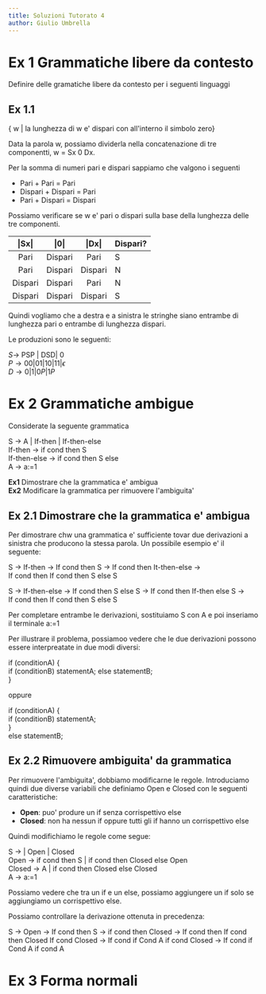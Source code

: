 ```yaml
---
title: Soluzioni Tutorato 4
author: Giulio Umbrella
---
```


# Ex 1 Grammatiche libere da contesto

Definire delle gramatiche libere da contesto per i seguenti linguaggi

## Ex 1.1

\{ w | la lunghezza di w e' dispari con all'interno il simbolo zero\}

Data la parola w, possiamo dividerla nella concatenazione di tre componentti, w = Sx 0 Dx. 

Per la somma di numeri pari e dispari sappiamo che valgono i seguenti

- Pari + Pari = Pari
- Dispari + Dispari = Pari
- Pari + Dispari = Dispari

Possiamo verificare se w e' pari o dispari sulla base della lunghezza delle tre componenti.

|  \|Sx\| |  \|0\|  |  \|Dx\| | Dispari? |
|:-------:|:-------:|:-------:|----------|
| Pari    | Dispari | Pari    |     S    |
| Pari    | Dispari | Dispari |     N    |
| Dispari | Dispari | Pari    |     N    |
| Dispari | Dispari | Dispari |     S    |

Quindi vogliamo che a destra e a sinistra le stringhe siano entrambe di lunghezza pari o entrambe di lunghezza dispari.

Le produzioni sono le seguenti:

$S\rightarrow$ PSP | DSD| 0  
$P\rightarrow 00|01|10|11|\epsilon$  
$D\rightarrow 0|1|0P|1P$  



# Ex 2 Grammatiche ambigue

Considerate la seguente grammatica

S $\rightarrow$ A | If-then | If-then-else  
If-then $\rightarrow$ if cond then S  
If-then-else $\rightarrow$ if cond then S else  
A $\rightarrow$ a:=1  

**Ex1** Dimostrare che la grammatica e' ambigua  
**Ex2** Modificare la grammatica per rimuovere l'ambiguita'  

## Ex 2.1 Dimostrare che la grammatica e' ambigua

Per dimostrare chw una grammatica e' sufficiente tovar due derivazioni a sinistra che producono la stessa parola. Un possibile esempio e' il seguente:

S $\rightarrow$ If-then $\rightarrow$ If cond then S $\rightarrow$ If cond then It-then-else $\rightarrow$  
If cond then If cond then S else S

S $\rightarrow$ If-then-else $\rightarrow$ If cond then S else S $\rightarrow$ If cond then If-then else S $\rightarrow$  
If cond then If cond then S else S

Per completare entrambe le derivazioni, sostituiamo S con A e poi inseriamo il terminale a:=1

Per illustrare il problema, possiamoo vedere che le due derivazioni possono essere interpreatate in due modi diversi:

if (conditionA) {  
	if (conditionB) statementA; else statementB;  
}  

oppure

if (conditionA) {   
	if (conditionB) statementA;  
}  
else statementB;   

## Ex 2.2 Rimuovere ambiguita' da grammatica

Per rimuovere l'ambiguita', dobbiamo modificarne le regole. Introduciamo quindi due diverse variabili che definiamo Open e Closed con le seguenti caratteristiche:

- **Open**: puo' produre un if senza corrispettivo else 
- **Closed**: non ha nessun if oppure tutti gli if hanno un corrispettivo else

Quindi modifichiamo le regole come segue:

S $\rightarrow$ | Open | Closed  
Open $\rightarrow$ if cond then S | if cond then Closed else Open  
Closed $\rightarrow$ A |  if cond then Closed else Closed  
A $\rightarrow$ a:=1   

Possiamo vedere che tra un if e un else, possiamo aggiungere un if solo se aggiungiamo un corrispettivo else.

Possiamo controllare la derivazione ottenuta in precedenza:

S $\rightarrow$ Open $\rightarrow$ If cond then S $\rightarrow$ if cond then Closed $\rightarrow$ If cond then If cond then Closed If cond Closed $\rightarrow$ If cond if Cond A if cond Closed $\rightarrow$ If cond if Cond A if cond A


# Ex 3 Forma normali
